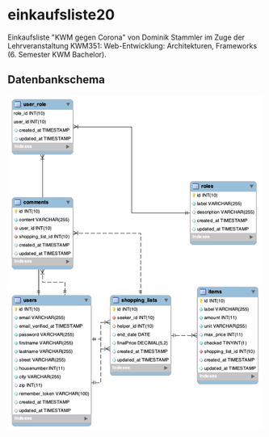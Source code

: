 # einkaufsliste20

Einkaufsliste "KWM gegen Corona" von Dominik Stammler im Zuge der Lehrveranstaltung KWM351: Web-Entwicklung: Architekturen, Frameworks (6. Semester KWM Bachelor). 

## Datenbankschema
![alt text](https://github.com/dstammler/einkaufsliste20/blob/master/model_er.png "ER Diagram")
